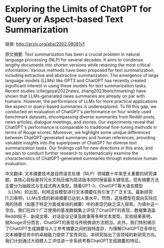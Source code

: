 # Exploring the Limits of ChatGPT for Query or Aspect-based Text Summarization

链接: http://arxiv.org/abs/2302.08081v1

原文摘要:
Text summarization has been a crucial problem in natural language processing
(NLP) for several decades. It aims to condense lengthy documents into shorter
versions while retaining the most critical information. Various methods have
been proposed for text summarization, including extractive and abstractive
summarization. The emergence of large language models (LLMs) like GPT3 and
ChatGPT has recently created significant interest in using these models for
text summarization tasks. Recent studies \cite{goyal2022news,
zhang2023benchmarking} have shown that LLMs-generated news summaries are
already on par with humans. However, the performance of LLMs for more practical
applications like aspect or query-based summaries is underexplored. To fill
this gap, we conducted an evaluation of ChatGPT's performance on four widely
used benchmark datasets, encompassing diverse summaries from Reddit posts, news
articles, dialogue meetings, and stories. Our experiments reveal that ChatGPT's
performance is comparable to traditional fine-tuning methods in terms of Rouge
scores. Moreover, we highlight some unique differences between
ChatGPT-generated summaries and human references, providing valuable insights
into the superpower of ChatGPT for diverse text summarization tasks. Our
findings call for new directions in this area, and we plan to conduct further
research to systematically examine the characteristics of ChatGPT-generated
summaries through extensive human evaluation.

中文翻译:
文本摘要技术是自然语言处理（NLP）领域数十年来至关重要的研究课题，其核心目标是将冗长文档压缩为简洁版本同时保留最关键信息。现有摘要方法主要分为抽取式与生成式两大类型。随着GPT-3、ChatGPT等大语言模型（LLMs）的出现，利用这些模型进行文本摘要任务引发了广泛关注。最新研究[1,2]表明，LLMs生成的新闻摘要已达到人类水平。然而，这些模型在面向实际应用的场景（如基于特定方面或查询的摘要）中的表现仍缺乏深入探索。为填补这一空白，我们在四个广泛使用的基准数据集上评估了ChatGPT的表现，数据集涵盖Reddit帖子、新闻文章、对话会议记录及故事等多种文本类型。实验结果表明，就Rouge评分而言，ChatGPT的表现与传统微调方法相当。此外，我们特别揭示了ChatGPT生成摘要与人工参考摘要之间的独特差异，为理解ChatGPT在多样化文本摘要任务中的卓越能力提供了宝贵洞见。本研究指出了该领域的新研究方向，我们计划通过大规模人工评估进一步系统考察ChatGPT生成摘要的特征。

